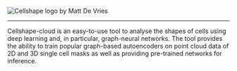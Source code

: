 
<img src="https://github.com/DeVriesMatt/cellshape-cloud/blob/mrdv_mvp/img/cellshape-cloud.png" 
     alt="Cellshape logo by Matt De Vries">
___
Cellshape-cloud is an easy-to-use tool to analyse the shapes of cells using deep learning and, in particular, graph-neural networks. The tool provides the ability to train popular graph-based autoencoders on point cloud data of 2D and 3D single cell masks as well as providing pre-trained networks for inference.

